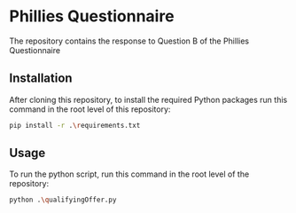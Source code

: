 # Phillies Questionnaire

The repository contains the response to Question B of the Phillies Questionnaire

## Installation

After cloning this repository, to install the required Python packages run this command in the root level of this repository:

```bash
pip install -r .\requirements.txt
```

## Usage

To run the python script, run this command in the root level of the repository:

```bash
python .\qualifyingOffer.py
```